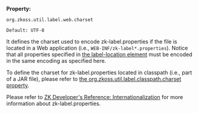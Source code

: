 **Property:**

`org.zkoss.util.label.web.charset`

`Default: UTF-8`

It defines the charset used to encode zk-label.properties if the file is
located in a Web application (i.e., `WEB-INF/zk-label*.properties`).
Notice that all properties specified in [the label-location element]({{site.baseurl}}/zk_config_ref/the_label_location_element)
must be encoded in the same encoding as specified here.

To define the charset for zk-label.properties located in classpath
(i.e., part of a JAR file), please refer to [the org.zkoss.util.label.classpath.charset property]({{site.baseurl}}/zk_config_ref/org_zkoss_util_label_classpath_charset).

Please refer to [ZK Developer's Reference: Internationalization]({{site.baseurl}}/zk_dev_ref/internationalization/labels)
for more information about zk-label.properties.
